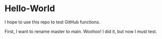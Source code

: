 # Hello-World

I hope to use this repo to test GitHub functions.

First, I want to rename master to main.
Woohoo! I did it, but now I must test.
